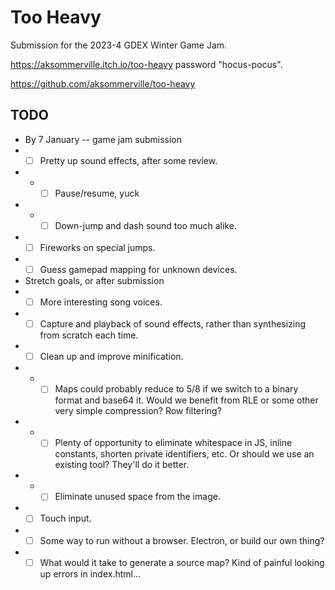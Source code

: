 # Too Heavy

Submission for the 2023-4 GDEX Winter Game Jam.

https://aksommerville.itch.io/too-heavy password "hocus-pocus".

https://github.com/aksommerville/too-heavy

## TODO

- By 7 January -- game jam submission
- - [ ] Pretty up sound effects, after some review.
- - - [ ] Pause/resume, yuck
- - - [ ] Down-jump and dash sound too much alike.
- - [ ] Fireworks on special jumps.
- - [ ] Guess gamepad mapping for unknown devices.
- Stretch goals, or after submission
- - [ ] More interesting song voices.
- - [ ] Capture and playback of sound effects, rather than synthesizing from scratch each time.
- - [ ] Clean up and improve minification.
- - - [ ] Maps could probably reduce to 5/8 if we switch to a binary format and base64 it. Would we benefit from RLE or some other very simple compression? Row filtering?
- - - [ ] Plenty of opportunity to eliminate whitespace in JS, inline constants, shorten private identifiers, etc. Or should we use an existing tool? They'll do it better.
- - - [ ] Eliminate unused space from the image.
- - [ ] Touch input.
- - [ ] Some way to run without a browser. Electron, or build our own thing?
- - [ ] What would it take to generate a source map? Kind of painful looking up errors in index.html...
